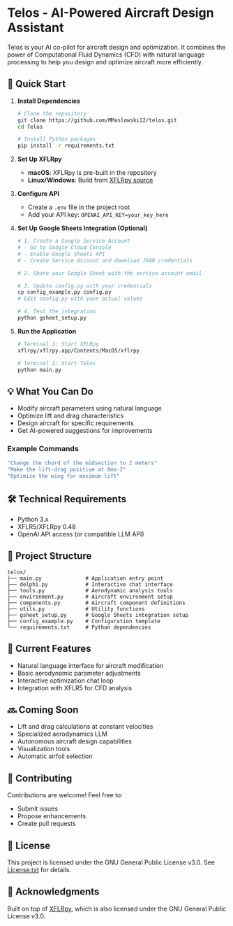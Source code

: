 # Telos - AI-Powered Aircraft Design Assistant

Telos is your AI co-pilot for aircraft design and optimization. It combines the power of Computational Fluid Dynamics (CFD) with natural language processing to help you design and optimize aircraft more efficiently.

## 🚀 Quick Start

1. **Install Dependencies**
   ```bash
   # Clone the repository
   git clone https://github.com/MMaslowski12/telos.git
   cd Telos

   # Install Python packages
   pip install -r requirements.txt
   ```

2. **Set Up XFLRpy**
   - **macOS**: XFLRpy is pre-built in the repository
   - **Linux/Windows**: Build from [XFLRpy source](https://github.com/nikhil-sethi/xflrpy)

3. **Configure API**
   - Create a `.env` file in the project root
   - Add your API key: `OPENAI_API_KEY=your_key_here`

4. **Set Up Google Sheets Integration (Optional)**
   ```bash
   # 1. Create a Google Service Account
   # - Go to Google Cloud Console
   # - Enable Google Sheets API
   # - Create Service Account and download JSON credentials
   
   # 2. Share your Google Sheet with the service account email
   
   # 3. Update config.py with your credentials
   cp config_example.py config.py
   # Edit config.py with your actual values
   
   # 4. Test the integration
   python gsheet_setup.py
   ```

5. **Run the Application**
   ```bash
   # Terminal 1: Start XFLRpy
   xflrpy/xflrpy.app/Contents/MacOS/xflrpy

   # Terminal 2: Start Telos
   python main.py
   ```

## 💡 What You Can Do

- Modify aircraft parameters using natural language
- Optimize lift and drag characteristics
- Design aircraft for specific requirements
- Get AI-powered suggestions for improvements

### Example Commands
```bash
"Change the chord of the midsection to 2 meters"
"Make the lift-drag positive at 8ms-2"
"Optimize the wing for maximum lift"
```

## 🛠️ Technical Requirements

- Python 3.x
- XFLR5/XFLRpy 0.48
- OpenAI API access (or compatible LLM API)

## 📁 Project Structure

```
telos/
├── main.py              # Application entry point
├── delphi.py            # Interactive chat interface
├── tools.py             # Aerodynamic analysis tools
├── environment.py       # Aircraft environment setup
├── components.py        # Aircraft component definitions
├── utils.py             # Utility functions
├── gsheet_setup.py      # Google Sheets integration setup
├── config_example.py    # Configuration template
└── requirements.txt     # Python dependencies
```

## 🎯 Current Features

- Natural language interface for aircraft modification
- Basic aerodynamic parameter adjustments
- Interactive optimization chat loop
- Integration with XFLR5 for CFD analysis

## 🔜 Coming Soon

- Lift and drag calculations at constant velocities
- Specialized aerodynamics LLM
- Autonomous aircraft design capabilities
- Visualization tools
- Automatic airfoil selection

## 🤝 Contributing

Contributions are welcome! Feel free to:
- Submit issues
- Propose enhancements
- Create pull requests

## 📝 License

This project is licensed under the GNU General Public License v3.0. See [License.txt](License.txt) for details.

## 🙏 Acknowledgments

Built on top of [XFLRpy](https://github.com/nikhil-sethi/xflrpy), which is also licensed under the GNU General Public License v3.0. 